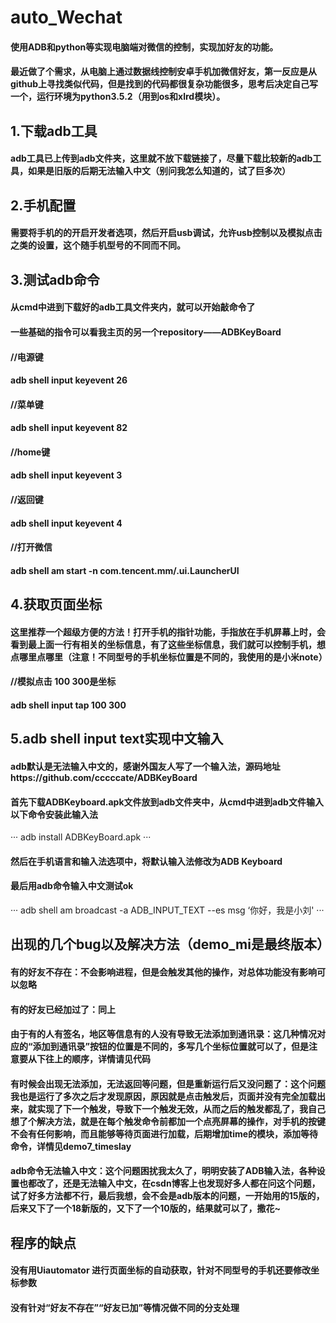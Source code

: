 # auto_Wechat
#### 使用ADB和python等实现电脑端对微信的控制，实现加好友的功能。
#### 最近做了个需求，从电脑上通过数据线控制安卓手机加微信好友，第一反应是从github上寻找类似代码，但是找到的代码都很复杂功能很多，思考后决定自己写一个，运行环境为python3.5.2（用到os和xlrd模块）。
## 1.下载adb工具
#### adb工具已上传到adb文件夹，这里就不放下载链接了，尽量下载比较新的adb工具，如果是旧版的后期无法输入中文（别问我怎么知道的，试了巨多次）
## 2.手机配置
#### 需要将手机的的开启开发者选项，然后开启usb调试，允许usb控制以及模拟点击之类的设置，这个随手机型号的不同而不同。 
## 3.测试adb命令
#### 从cmd中进到下载好的adb工具文件夹内，就可以开始敲命令了
#### 一些基础的指令可以看我主页的另一个repository——ADBKeyBoard
#### //电源键
#### adb shell input keyevent 26
#### //菜单键
#### adb shell input keyevent 82
#### //home键
#### adb shell input keyevent 3
#### //返回键
#### adb shell input keyevent 4
#### //打开微信
#### adb shell am start -n com.tencent.mm/.ui.LauncherUI
## 4.获取页面坐标
#### 这里推荐一个超级方便的方法！打开手机的指针功能，手指放在手机屏幕上时，会看到最上面一行有相关的坐标信息，有了这些坐标信息，我们就可以控制手机，想点哪里点哪里（注意！不同型号的手机坐标位置是不同的，我使用的是小米note）
#### //模拟点击 100 300是坐标
#### adb shell input tap 100 300
## 5.adb shell input text实现中文输入
#### adb默认是无法输入中文的，感谢外国友人写了一个输入法，源码地址https://github.com/cccccate/ADBKeyBoard
#### 首先下载ADBKeyboard.apk文件放到adb文件夹中，从cmd中进到adb文件输入以下命令安装此输入法
···
adb install ADBKeyBoard.apk
···
#### 然后在手机语言和输入法选项中，将默认输入法修改为ADB Keyboard
#### 最后用adb命令输入中文测试ok
···
adb shell am broadcast -a ADB_INPUT_TEXT --es msg ‘你好，我是小刘'
···
## 出现的几个bug以及解决方法（demo_mi是最终版本）
#### 有的好友不存在：不会影响进程，但是会触发其他的操作，对总体功能没有影响可以忽略
#### 有的好友已经加过了：同上
#### 由于有的人有签名，地区等信息有的人没有导致无法添加到通讯录：这几种情况对应的“添加到通讯录”按钮的位置是不同的，多写几个坐标位置就可以了，但是注意要从下往上的顺序，详情请见代码
#### 有时候会出现无法添加，无法返回等问题，但是重新运行后又没问题了：这个问题我也是运行了多次之后才发现原因，原因就是点击触发后，页面并没有完全加载出来，就实现了下一个触发，导致下一个触发无效，从而之后的触发都乱了，我自己想了个解决方法，就是在每个触发命令前都加一个点亮屏幕的操作，对手机的按键不会有任何影响，而且能够等待页面进行加载，后期增加time的模块，添加等待命令，详情见demo7_timeslay  
#### adb命令无法输入中文：这个问题困扰我太久了，明明安装了ADB输入法，各种设置也都改了，还是无法输入中文，在csdn博客上也发现好多人都在问这个问题，试了好多方法都不行，最后我想，会不会是adb版本的问题，一开始用的15版的，后来又下了一个18新版的，又下了一个10版的，结果就可以了，撒花~
## 程序的缺点
#### 没有用Uiautomator 进行页面坐标的自动获取，针对不同型号的手机还要修改坐标参数
####  没有针对“好友不存在”“好友已加”等情况做不同的分支处理


